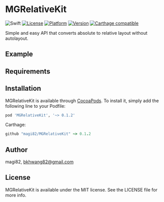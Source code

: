 # MGRelativeKit

<!--[![CI Status](http://img.shields.io/travis/magi82/MGRelativeKit.svg?style=flat)](https://travis-ci.org/magi82/MGRelativeKit) -->
![Swift](https://img.shields.io/badge/Swift-3.0-orange.svg)
[![License](https://img.shields.io/cocoapods/l/MGRelativeKit.svg?style=flat)](http://cocoapods.org/pods/MGRelativeKit)
[![Platform](https://img.shields.io/cocoapods/p/MGRelativeKit.svg?style=flat)](http://cocoapods.org/pods/MGRelativeKit)
[![Version](https://img.shields.io/cocoapods/v/MGRelativeKit.svg?style=flat)](http://cocoapods.org/pods/MGRelativeKit)
[![Carthage compatible](https://img.shields.io/badge/Carthage-compatible-4BC51D.svg?style=flat)](https://github.com/Carthage/Carthage)

Simple and easy API that converts absolute to relative layout without autolayout.

## Example

## Requirements

## Installation

MGRelativeKit is available through [CocoaPods](http://cocoapods.org). To install
it, simply add the following line to your Podfile:

```ruby
pod 'MGRelativeKit', '~> 0.1.2'
```

Carthage:

```ruby
github "magi82/MGRelativeKit" ~> 0.1.2
```

## Author

magi82, bkhwang82@gmail.com

## License

MGRelativeKit is available under the MIT license. See the LICENSE file for more info.
